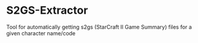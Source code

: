 S2GS-Extractor
==============

Tool for automatically getting s2gs (StarCraft II Game Summary) files for a given character name/code